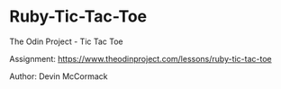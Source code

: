 # Ruby-Tic-Tac-Toe

The Odin Project - Tic Tac Toe

Assignment: https://www.theodinproject.com/lessons/ruby-tic-tac-toe

Author: Devin McCormack